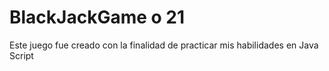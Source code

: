 # BlackJackGame o 21

Este juego fue creado con la finalidad de practicar mis habilidades en Java Script
